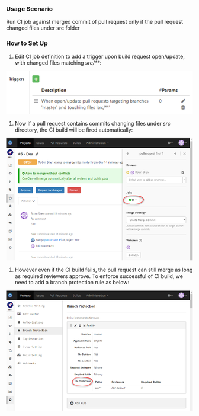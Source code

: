 ### Usage Scenario

Run CI job against merged commit of pull request only if the pull request changed files under src folder

### How to Set Up

1. Edit CI job definition to add a trigger upon build request open/update, with changed files matching _src/**_:

  ![Pull Request Build Job Trigger](../images/pull-request-build-job-trigger.png)
  
1. Now if a pull request contains commits changing files under _src_ directory, the CI build will be fired automatically:

  ![Pull Request Build Successful](../images/pull-request-build-successful.png)
  
1. However even if the CI build fails, the pull request can still merge as long as required reviewers approve. To enforce successful of CI build, we need to add a branch protection rule as below:

  ![Branch Protection Files Require Build](../images/branch-protection-files-require-build.png)